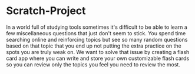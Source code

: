 # Scratch-Project

In a world full of studying tools sometimes it's difficult to be able to learn a few miscellaneous questions that just don't seem to stick. You spend time searching online and reinforcing topics but see so many random questions based on that topic that you end up not putting the extra practice on the spots you are truly weak on. We want to solve that issue by creating a flash card app where you can write and store your own customizable flash cards so you can review only the topics you feel you need to review the most.
